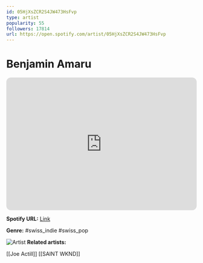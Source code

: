 ```yaml
---
id: 05HjXsZCR2S4JW473HsFvp
type: artist
popularity: 55
followers: 17814
url: https://open.spotify.com/artist/05HjXsZCR2S4JW473HsFvp
---
```

# Benjamin Amaru

<iframe style="border-radius:12px" src="https://open.spotify.com/embed/artist/05HjXsZCR2S4JW473HsFvp" width="100%" height="352" frameBorder="0" allowfullscreen="" allow="autoplay; clipboard-write; encrypted-media; fullscreen; picture-in-picture" loading="lazy"></iframe>

**Spotify URL:** [Link](https://open.spotify.com/artist/05HjXsZCR2S4JW473HsFvp)

**Genre:**  #swiss_indie #swiss_pop

![Artist](https://i.scdn.co/image/ab6761610000e5eb05e7cdfecd17ae7671def700)
**Related artists:**

[[Joe Actill]]
[[SAINT WKND]]
